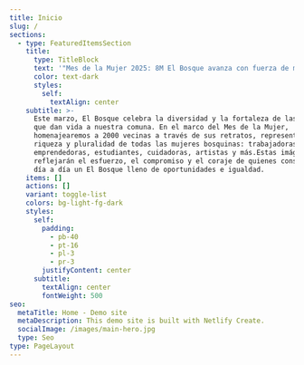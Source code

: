 ```yaml
---
title: Inicio
slug: /
sections:
  - type: FeaturedItemsSection
    title:
      type: TitleBlock
      text: '"Mes de la Mujer 2025: 8M El Bosque avanza con fuerza de mujer"'
      color: text-dark
      styles:
        self:
          textAlign: center
    subtitle: >-
      Este marzo, El Bosque celebra la diversidad y la fortaleza de las mujeres
      que dan vida a nuestra comuna. En el marco del Mes de la Mujer,
      homenajearemos a 2000 vecinas a través de sus retratos, representando la
      riqueza y pluralidad de todas las mujeres bosquinas: trabajadoras,
      emprendedoras, estudiantes, cuidadoras, artistas y más.Estas imágenes
      reflejarán el esfuerzo, el compromiso y el coraje de quienes construyen
      día a día un El Bosque lleno de oportunidades e igualdad. 
    items: []
    actions: []
    variant: toggle-list
    colors: bg-light-fg-dark
    styles:
      self:
        padding:
          - pb-40
          - pt-16
          - pl-3
          - pr-3
        justifyContent: center
      subtitle:
        textAlign: center
        fontWeight: 500
seo:
  metaTitle: Home - Demo site
  metaDescription: This demo site is built with Netlify Create.
  socialImage: /images/main-hero.jpg
  type: Seo
type: PageLayout
---
```

